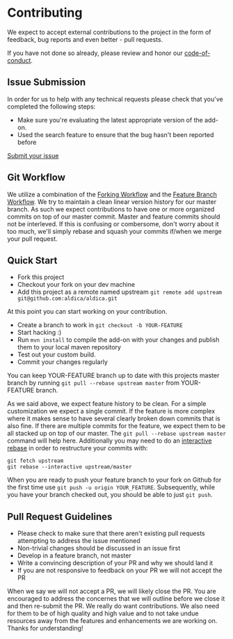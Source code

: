 # Contributing
We expect to accept external contributions to the project in the form of feedback, bug reports and even better - pull requests.

If you have not done so already, please review and honor our [code-of-conduct](CODE_OF_CONDUCT.md).

## Issue Submission
In order for us to help with any technical requests please check that you've completed the following steps:

* Make sure you're evaluating the latest appropriate version of the add-on.
* Used the search feature to ensure that the bug hasn't been reported before

[Submit your issue](https://github.com/aldica/aldica/issues/new)

## Git Workflow
We utilize a combination of the [Forking Workflow][git-forking-wf] and the 
[Feature Branch Workflow][git-feature-branching-wf]. We try to maintain a clean linear version history for our
master branch. As such we expect contributions to have one or more organized commits on top of our master commit.
Master and feature commits should not be interleved. If this is confusing or combersome, don't worry about it
too much, we'll simply rebase and squash your commits if/when we merge your pull request.

## Quick Start

- Fork this project
- Checkout your fork on your dev machine
- Add this project as a remote named upstream 
  `git remote add upstream git@github.com:aldica/aldica.git`

At this point you can start working on your contribution.

- Create a branch to work in `git checkout -b YOUR-FEATURE`
- Start hacking :)
- Run `mvn install` to compile the add-on with your changes and publish them to your local maven repository
- Test out your custom build.
- Commit your changes regularly

You can keep YOUR-FEATURE branch up to date with this projects master branch by running `git pull --rebase upstream master`
from YOUR-FEATURE branch.

As we said above, we expect feature history to be clean. For a simple customization we expect a single commit. If the
feature is more complex where it makes sense to have several clearly broken down commits that is also fine. If
there are multiple commits for the feature, we expect them to be all stacked up on top of our master. The 
`git pull --rebase upstream master` command will help here. Additionally you may need to do an 
[interactive rebase][rebase-docs] in order to restructure your commits with:

```
git fetch upstream
git rebase --interactive upstream/master
````

When you are ready to push your feature branch to your fork on Github for the first time use 
`git push -u origin YOUR_FEATURE`. Subsequently, while you have your branch checked out, you should be able to just
`git push`.


## Pull Request Guidelines

* Please check to make sure that there aren't existing pull requests attempting to address the issue mentioned
* Non-trivial changes should be discussed in an issue first
* Develop in a feature branch, not master
* Write a convincing description of your PR and why we should land it
* If you are not responsive to feedback on your PR we will not accept the PR

When we say we will not accept a PR, we will likely close the PR. You are encouraged to address the concernes
that we will outline before we close it and then re-submit the PR. We really do want contributions. We also
need for them to be of high quality and high value and to not take undue resources away from the features and
enhancements we are working on. Thanks for understanding!

[git-feature-branching-wf]: https://www.atlassian.com/git/tutorials/comparing-workflows/feature-branch-workflow
[git-forking-wf]: https://www.atlassian.com/git/tutorials/comparing-workflows/forking-workflow
[rebase-docs]: https://git-scm.com/book/en/v2/Git-Tools-Rewriting-History
